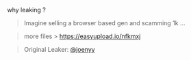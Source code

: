 why leaking ?

> Imagine selling a browser based gen and scamming 1k ...

> more files > https://easyupload.io/nfkmxj

> Original Leaker: [@joenyy](https://github.com/joenyy)
